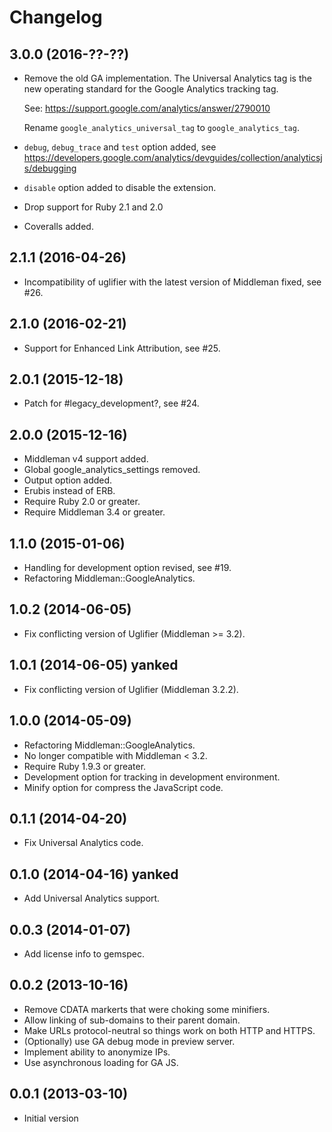 # Changelog

## 3.0.0 (2016-??-??)

* Remove the old GA implementation. The Universal Analytics tag is the new
  operating standard for the Google Analytics tracking tag.

  See: https://support.google.com/analytics/answer/2790010

  Rename `google_analytics_universal_tag` to `google_analytics_tag`.
* `debug`, `debug_trace` and `test` option added, see https://developers.google.com/analytics/devguides/collection/analyticsjs/debugging
* `disable` option added to disable the extension.
* Drop support for Ruby 2.1 and 2.0
* Coveralls added.

## 2.1.1 (2016-04-26)

* Incompatibility of uglifier with the latest version of Middleman fixed, see #26.

## 2.1.0 (2016-02-21)

* Support for Enhanced Link Attribution, see #25.

## 2.0.1 (2015-12-18)

* Patch for #legacy_development?, see #24.

## 2.0.0 (2015-12-16)

* Middleman v4 support added.
* Global google_analytics_settings removed.
* Output option added.
* Erubis instead of ERB.
* Require Ruby 2.0 or greater.
* Require Middleman 3.4 or greater.

## 1.1.0 (2015-01-06)

* Handling for development option revised, see #19.
* Refactoring Middleman::GoogleAnalytics.

## 1.0.2 (2014-06-05)

* Fix conflicting version of Uglifier (Middleman >= 3.2).

## 1.0.1 (2014-06-05) yanked

* Fix conflicting version of Uglifier (Middleman 3.2.2).

## 1.0.0 (2014-05-09)

* Refactoring Middleman::GoogleAnalytics.
* No longer compatible with Middleman < 3.2.
* Require Ruby 1.9.3 or greater.
* Development option for tracking in development environment.
* Minify option for compress the JavaScript code.

## 0.1.1 (2014-04-20)

* Fix Universal Analytics code.

## 0.1.0 (2014-04-16) yanked

* Add Universal Analytics support.

## 0.0.3 (2014-01-07)

* Add license info to gemspec.

## 0.0.2 (2013-10-16)

* Remove CDATA markerts that were choking some minifiers.
* Allow linking of sub-domains to their parent domain.
* Make URLs protocol-neutral so things work on both HTTP and HTTPS.
* (Optionally) use GA debug mode in preview server.
* Implement ability to anonymize IPs.
* Use asynchronous loading for GA JS.

## 0.0.1 (2013-03-10)

* Initial version
